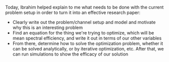 Today, Ibrahim helped explain to me what needs to be done with the current problem setup in order to turn it into an effective research paper:
- Clearly write out the problem/channel setup and model and motivate why this is an interesting problem
- Find an equation for the thing we're trying to optimize, which will be mean spectral efficiency, and write it out in terms of our other variables
- From there, determine how to solve the optimization problem, whether it can be solved analytically, or by iterative optimization, etc.
After that, we can run simulations to show the efficacy of our solution
